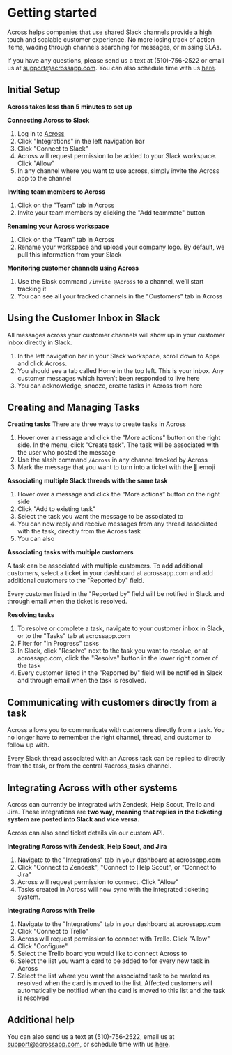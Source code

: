 
# Getting started

Across helps companies that use shared Slack channels provide a high touch and scalable customer experience. No more losing track of action items, wading through channels searching for messages, or missing SLAs.

If you have any questions, please send us a text at (510)-756-2522 or email us at support@acrossapp.com. You can also schedule time with us [here](https://meetings.hubspot.com/kunal14/across).

## Initial Setup

**Across takes less than 5 minutes to set up**

**Connecting Across to Slack**
 1. Log in to [Across](https://acrossapp.com/login)
 2. Click "Integrations" in the left navigation bar
 3. Click "Connect to Slack"
 4. Across will request permission to be added to your Slack workspace. Click "Allow"
 5. In any channel where you want to use across, simply invite the Across app to the channel

**Inviting team members to Across**
 1. Click on the "Team" tab in Across
 2. Invite your team members by clicking the "Add teammate" button

**Renaming your Across workspace**
 1. Click on the "Team" tab in Across
 2. Rename your workspace and upload your company logo. By default, we pull this information from your Slack

**Monitoring customer channels using Across**

 1.  Use the Slask command `/invite @Across` to a channel, we’ll start tracking it
 2. You can see all your tracked channels in the "Customers" tab in Across


## Using the Customer Inbox in Slack
All messages across your customer channels will show up in your customer inbox directly in Slack.

1.  In the left navigation bar in your Slack workspace, scroll down to Apps and click Across. 
2. You should see a tab called Home in the top left. This is your inbox. Any customer messages which haven’t been responded to live here
3. You can acknowledge, snooze, create tasks in Across from here

## Creating and Managing Tasks

**Creating tasks**
There are three ways to create tasks in Across
 1. Hover over a message and click the "More actions" button on the right side. In the menu, click "Create task". The task will be associated with the user who posted the message
 2. Use the slash command `/Across` in any channel tracked by Across
 3. Mark the message that you want to turn into a ticket with the 🎫 emoji

**Associating multiple Slack threads with the same task**
 1. Hover over a message and click the “More actions” button on the right side
 2. Click "Add to existing task"
 3. Select the task you want the message to be associated to
 4. You can now reply and receive messages from any thread associated with the task, directly from the Across task
 5. You can also 

**Associating tasks with multiple customers**

A task can be associated with multiple customers. To add additional customers, select a ticket in your dashboard at acrossapp.com and add additional customers to the "Reported by" field.

Every customer listed in the "Reported by" field will be notified in Slack and through email when the ticket is resolved.

**Resolving tasks**
1. To resolve or complete a task, navigate to your customer inbox in Slack, or to the "Tasks" tab at acrossapp.com
2. Filter for "In Progress" tasks 
3. In Slack, click "Resolve" next to the task you want to resolve, or at acrossapp.com, click the "Resolve" button in the lower right corner of the task
5. Every customer listed in the "Reported by" field will be notified in Slack and through email when the task is resolved.

## Communicating with customers directly from a task

Across allows you to communicate with customers directly from a task. You no longer have to remember the right channel, thread, and customer to follow up with.

Every Slack thread associated with an Across task can be replied to directly from the task, or from the central #across_tasks channel.

## Integrating Across with other systems

Across can currently be integrated with Zendesk, Help Scout, Trello and Jira. These integrations are **two way, meaning that replies in the ticketing system are posted into Slack and vice versa.**

Across can also send ticket details via our custom API.

**Integrating Across with Zendesk, Help Scout, and Jira**
1. Navigate to the "Integrations" tab in your dashboard at acrossapp.com
2. Click "Connect to Zendesk", "Connect to Help Scout", or "Connect to Jira"
3. Across will request permission to connect. Click "Allow"
4. Tasks created in Across will now sync with the integrated ticketing system.

**Integrating Across with Trello**

1. Navigate to the "Integrations" tab in your dashboard at acrossapp.com
2. Click "Connect to Trello"
3. Across will request permission to connect with Trello. Click "Allow"
4. Click "Configure"
5. Select the Trello board you would like to connect Across to
6. Select the list you want a card to be added to for every new task in Across
7. Select the list where you want the associated task to be marked as resolved when the card is moved to the list. Affected customers will automatically be notified when the card is moved to this list and the task is resolved 


## Additional help

You can also send us a text at (510)-756-2522, email us at support@acrossapp.com, or schedule time with us [here](https://meetings.hubspot.com/kunal14/across).
